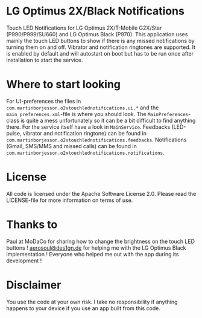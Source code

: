 LG Optimus 2X/Black Notifications
=================================
Touch LED Notifications for LG Optimus 2X/T-Mobile G2X/Star (P990/P999/SU660) and LG Optimus Black (P970). This application uses mainly the touch LED buttons to show if there is any missed notifications by turning them on and off. Vibrator and notification ringtones are supported. It is enabled by default and will autostart on boot but has to be run once after installation to start the service.

Where to start looking
======================
For UI-preferences the files in `com.martinborjesson.o2xtouchlednotifications.ui.*` and the `main_preferences.xml`-file is where you should look. The `MainPreferences`-class is quite a mess unfortunately so it can be a bit difficult to find anything there.
For the service itself have a look in `MainService`.
Feedbacks (LED-pulse, vibrator and notification ringtone) can be found in `com.martinborjesson.o2xtouchlednotifications.feedbacks`.
Notifications (Gmail, SMS/MMS and missed calls) can be found in `com.martinborjesson.o2xtouchlednotifications.notifications`.

License
=======
All code is licensed under the Apache Software License 2.0. Please read the LICENSE-file for more information on terms of use.

Thanks to
=========
Paul at MoDaCo for sharing how to change the brightness on the touch LED buttons !
aerosoul@des1gn.de for helping me with the LG Optimus Black implementation !
Everyone who helped me out with the app during its development !

Disclaimer
==========
You use the code at your own risk. I take no responsibility if anything happens to your device if you use an app built from this code.